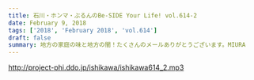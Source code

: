 ```yaml
---
title: 石川・ホンマ・ぶるんのBe-SIDE Your Life! vol.614-2
date: February 9, 2018
tags: ['2018', 'February 2018', 'vol.614']
draft: false
summary: 地方の家庭の味と地方の闇！たくさんのメールありがとうございます。MIURA
---
```


http://project-phi.ddo.jp/ishikawa/ishikawa614_2.mp3